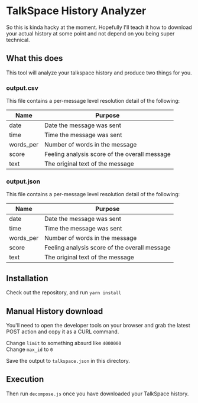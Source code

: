 TalkSpace History Analyzer
==========================

So this is kinda hacky at the moment. Hopefully I'll teach it how to
download your actual history at some point and not depend on you being
super technical.

What this does
--------------

This tool will analyze your talkspace history and produce two things for you.

### output.csv

This file contains a per-message level resolution detail of the following:

| Name | Purpose |
| ----- | ----- |
| date | Date the message was sent |
| time | Time the message was sent |
| words_per | Number of words in the message |
| score | Feeling analysis score of the overall message |
| text | The original text of the message |

### output.json

This file contains a per-message level resolution detail of the following:

| Name | Purpose |
| ----- | ----- |
| date | Date the message was sent |
| time | Time the message was sent |
| words_per | Number of words in the message |
| score | Feeling analysis score of the overall message |
| text | The original text of the message |

Installation
------------

Check out the repository, and run `yarn install`

Manual History download
-----------------------

You'll need to open the developer tools on your browser and grab the latest POST
action and copy it as a CURL command.

Change `limit` to something absurd like `4000000`  
Change `max_id` to `0`

Save the output to `talkspace.json` in this directory.

Execution
---------

Then run `decompose.js` once you have downloaded your TalkSpace history.

